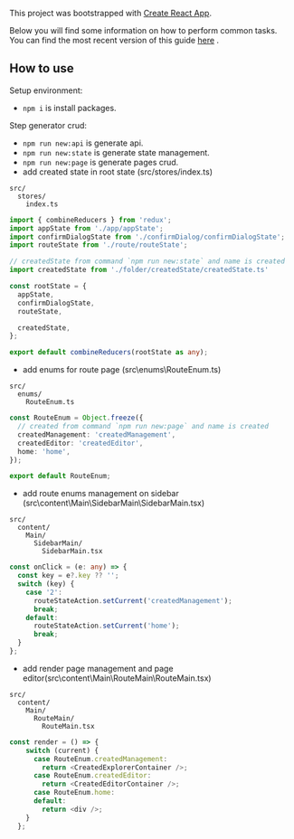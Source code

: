This project was bootstrapped with [Create React App](https://github.com/facebookincubator/create-react-app).

Below you will find some information on how to perform common tasks.<br>
You can find the most recent version of this
guide [here](https://github.com/facebookincubator/create-react-app/blob/master/packages/react-scripts/template/README.md)
.

## How to use

Setup environment:

* `npm i` is install packages.

Step generator crud:

* `npm run new:api` is generate api.
* `npm run new:state` is generate state management.
* `npm run new:page` is generate pages crud.
* add created state in root state (src/stores/index.ts)
```
src/
  stores/
    index.ts
```

```ts
import { combineReducers } from 'redux';
import appState from './app/appState';
import confirmDialogState from './confirmDialog/confirmDialogState';
import routeState from './route/routeState';

// createdState from command `npm run new:state` and name is created
import createdState from './folder/createdState/createdState.ts'

const rootState = {
  appState,
  confirmDialogState,
  routeState,

  createdState, 
};

export default combineReducers(rootState as any);
```

* add enums for route page (src\enums\RouteEnum.ts)
```
src/
  enums/
    RouteEnum.ts
```

```ts
const RouteEnum = Object.freeze({
  // created from command `npm run new:page` and name is created
  createdManagement: 'createdManagement',
  createdEditor: 'createdEditor',
  home: 'home',
});

export default RouteEnum;
```

* add route enums management on sidebar (src\content\Main\SidebarMain\SidebarMain.tsx)
```
src/
  content/
    Main/
      SidebarMain/
        SidebarMain.tsx
```

```ts
const onClick = (e: any) => {
  const key = e?.key ?? '';
  switch (key) {
    case '2':
      routeStateAction.setCurrent('createdManagement');
      break;
    default:
      routeStateAction.setCurrent('home');
      break;
  }
};
```

* add render page management and page editor(src\content\Main\RouteMain\RouteMain.tsx)
```
src/
  content/
    Main/
      RouteMain/
        RouteMain.tsx
```

```ts
const render = () => {
    switch (current) {
      case RouteEnum.createdManagement:
        return <CreatedExplorerContainer />;
      case RouteEnum.createdEditor:
        return <CreatedEditorContainer />;
      case RouteEnum.home:
      default:
        return <div />;
    }
  };
```